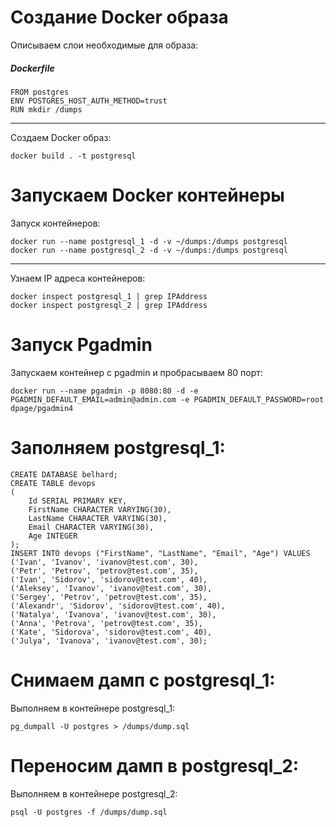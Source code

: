 # Создание Docker образа

Описываем слои необходимые для образа:
##### Dockerfile
```
FROM postgres
ENV POSTGRES_HOST_AUTH_METHOD=trust
RUN mkdir /dumps
```

---

Создаем Docker образ:
```
docker build . -t postgresql
```

# Запускаем Docker контейнеры

Запуск контейнеров:
```
docker run --name postgresql_1 -d -v ~/dumps:/dumps postgresql
docker run --name postgresql_2 -d -v ~/dumps:/dumps postgresql
```

---

Узнаем IP адреса контейнеров:
```
docker inspect postgresql_1 | grep IPAddress
docker inspect postgresql_2 | grep IPAddress
```

# Запуск Pgadmin

Запускаем контейнер с pgadmin и пробрасываем 80 порт:
```
docker run --name pgadmin -p 8080:80 -d -e PGADMIN_DEFAULT_EMAIL=admin@admin.com -e PGADMIN_DEFAULT_PASSWORD=root dpage/pgadmin4
```

# Заполняем postgresql_1:

```
CREATE DATABASE belhard;
CREATE TABLE devops
(
    Id SERIAL PRIMARY KEY,
    FirstName CHARACTER VARYING(30),
    LastName CHARACTER VARYING(30),
    Email CHARACTER VARYING(30),
    Age INTEGER
);
INSERT INTO devops ("FirstName", "LastName", "Email", "Age") VALUES
('Ivan', 'Ivanov', 'ivanov@test.com', 30),
('Petr', 'Petrov', 'petrov@test.com', 35),
('Ivan', 'Sidorov', 'sidorov@test.com', 40),
('Aleksey', 'Ivanov', 'ivanov@test.com', 30),
('Sergey', 'Petrov', 'petrov@test.com', 35),
('Alexandr', 'Sidorov', 'sidorov@test.com', 40),
('Natalya', 'Ivanova', 'ivanov@test.com', 30),
('Anna', 'Petrova', 'petrov@test.com', 35),
('Kate', 'Sidorova', 'sidorov@test.com', 40),
('Julya', 'Ivanova', 'ivanov@test.com', 30);
```

# Снимаем дамп с postgresql_1:

Выполняем в контейнере postgresql_1:
```
pg_dumpall -U postgres > /dumps/dump.sql
```

# Переносим дамп в postgresql_2:

Выполняем в контейнере postgresql_2:
```
psql -U postgres -f /dumps/dump.sql
```
